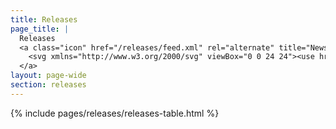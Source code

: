 ```yaml
---
title: Releases
page_title: |
  Releases
  <a class="icon" href="/releases/feed.xml" rel="alternate" title="Newsfeed for Crystal releases" aria-label="Releases newsfeed" type="application/atom+xml">
    <svg xmlns="http://www.w3.org/2000/svg" viewBox="0 0 24 24"><use href="#icon-rss"></use></svg>
  </a>
layout: page-wide
section: releases
---
```

{% include pages/releases/releases-table.html %}
